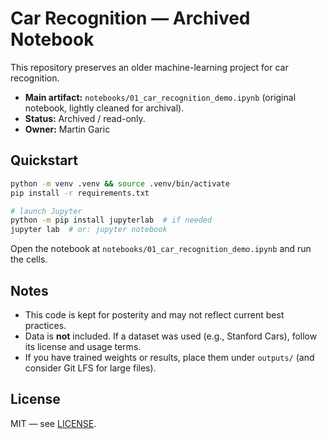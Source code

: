 # Car Recognition — Archived Notebook

This repository preserves an older machine-learning project for car recognition.

- **Main artifact:** `notebooks/01_car_recognition_demo.ipynb` (original notebook, lightly cleaned for archival).
- **Status:** Archived / read-only.
- **Owner:** Martin Garic

## Quickstart

```bash
python -m venv .venv && source .venv/bin/activate
pip install -r requirements.txt

# launch Jupyter
python -m pip install jupyterlab  # if needed
jupyter lab  # or: jupyter notebook
```

Open the notebook at `notebooks/01_car_recognition_demo.ipynb` and run the cells.

## Notes

- This code is kept for posterity and may not reflect current best practices.
- Data is **not** included. If a dataset was used (e.g., Stanford Cars), follow its license and usage terms.
- If you have trained weights or results, place them under `outputs/` (and consider Git LFS for large files).

## License

MIT — see [LICENSE](LICENSE).

